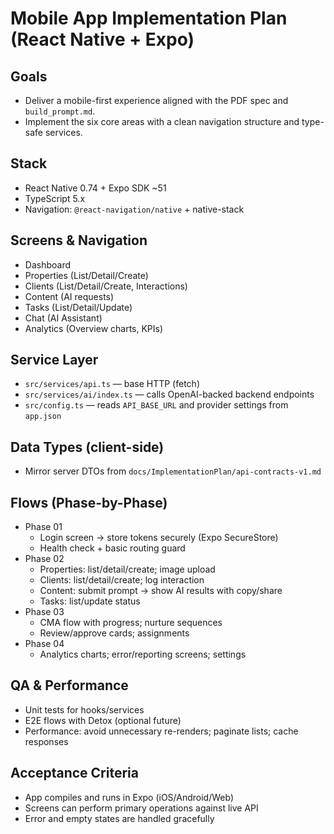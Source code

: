 # Mobile App Implementation Plan (React Native + Expo)

## Goals
- Deliver a mobile-first experience aligned with the PDF spec and `build_prompt.md`.
- Implement the six core areas with a clean navigation structure and type-safe services.

## Stack
- React Native 0.74 + Expo SDK ~51
- TypeScript 5.x
- Navigation: `@react-navigation/native` + native-stack

## Screens & Navigation
- Dashboard
- Properties (List/Detail/Create)
- Clients (List/Detail/Create, Interactions)
- Content (AI requests)
- Tasks (List/Detail/Update)
- Chat (AI Assistant)
- Analytics (Overview charts, KPIs)

## Service Layer
- `src/services/api.ts` — base HTTP (fetch)
- `src/services/ai/index.ts` — calls OpenAI-backed backend endpoints
- `src/config.ts` — reads `API_BASE_URL` and provider settings from `app.json`

## Data Types (client-side)
- Mirror server DTOs from `docs/ImplementationPlan/api-contracts-v1.md`

## Flows (Phase-by-Phase)
- Phase 01
  - Login screen → store tokens securely (Expo SecureStore)
  - Health check + basic routing guard
- Phase 02
  - Properties: list/detail/create; image upload
  - Clients: list/detail/create; log interaction
  - Content: submit prompt → show AI results with copy/share
  - Tasks: list/update status
- Phase 03
  - CMA flow with progress; nurture sequences
  - Review/approve cards; assignments
- Phase 04
  - Analytics charts; error/reporting screens; settings

## QA & Performance
- Unit tests for hooks/services
- E2E flows with Detox (optional future)
- Performance: avoid unnecessary re-renders; paginate lists; cache responses

## Acceptance Criteria
- App compiles and runs in Expo (iOS/Android/Web)
- Screens can perform primary operations against live API
- Error and empty states are handled gracefully
